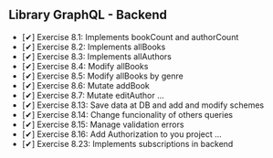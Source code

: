 ## Library GraphQL - Backend
  - [✔] Exercise 8.1: Implements bookCount and authorCount
  - [✔] Exercise 8.2: Implements allBooks
  - [✔] Exercise 8.3: Implements allAuthors
  - [✔] Exercise 8.4: Modify allBooks
  - [✔] Exercise 8.5: Modify allBooks by genre
  - [✔] Exercise 8.6: Mutate addBook
  - [✔] Exercise 8.7: Mutate editAuthor
  ...
  - [✔] Exercise 8.13: Save data at DB and add and modify schemes
  - [✔] Exercise 8.14: Change funcionality of others queries
  - [✔] Exercise 8.15: Manage validation errors
  - [✔] Exercise 8.16: Add Authorization to you project
  ...
  - [✔] Exercise 8.23: Implements subscriptions in backend